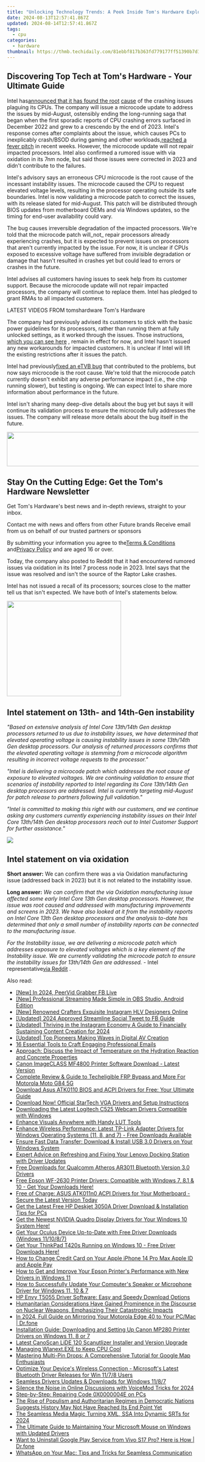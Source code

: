 ```yaml
---
title: "Unlocking Technology Trends: A Peek Inside Tom's Hardware Exploration"
date: 2024-08-13T12:57:41.867Z
updated: 2024-08-14T12:57:41.867Z
tags:
  - cpu
categories:
  - hardware
thumbnail: https://thmb.techidaily.com/81ebbf817b363fd779177ff51390b7d133960a10883de886d722f86edd02f3d2.jpg
---
```


## Discovering Top Tech at Tom's Hardware - Your Ultimate Guide

Intel has[announced that it has found the root](https://community.intel.com/t5/Processors/July-2024-Update-on-Instability-Reports-on-Intel-Core-13th-and/m-p/1617113#M74792) [cause](https://community.intel.com/t5/Processors/July-2024-Update-on-Instability-Reports-on-Intel-Core-13th-and/m-p/1617113#M74792) of the crashing issues plaguing its CPUs. The company will issue a microcode update to address the issues by mid-August, ostensibly ending the long-running saga that began when the first sporadic reports of CPU crashing errors surfaced in December 2022 and grew to a crescendo by the end of 2023\. Intel's response comes after complaints about the issue, which causes PCs to inexplicably crash/BSOD during gaming and other workloads,[reached a fever pitch](https://www.tomshardware.com/pc-components/cpus/game-publisher-claims-100-crash-rate-with-intel-cpus-alderon-games-says-company-sells-defective-13th-and-14th-gen-chips) in recent weeks. However, the microcode update will not repair impacted processors. Intel also confirmed a rumored issue with via oxidation in its 7nm node, but said those issues were corrected in 2023 and didn't contribute to the failures.

 Intel's advisory says an erroneous CPU microcode is the root cause of the incessant instability issues. The microcode caused the CPU to request elevated voltage levels, resulting in the processor operating outside its safe boundaries. Intel is now validating a microcode patch to correct the issues, with its release slated for mid-August. This patch will be distributed through BIOS updates from motherboard OEMs and via Windows updates, so the timing for end-user availability could vary.

 The bug causes irreversible degradation of the impacted processors. We're told that the microcode patch will_not_ repair processors already experiencing crashes, but it is expected to prevent issues on processors that aren't currently impacted by the issue. For now, it is unclear if CPUs exposed to excessive voltage have suffered from invisible degradation or damage that hasn't resulted in crashes yet but could lead to errors or crashes in the future.

 Intel advises all customers having issues to seek help from its customer support. Because the microcode update will not repair impacted processors, the company will continue to replace them. Intel has pledged to grant RMAs to all impacted customers.

 LATEST VIDEOS FROM tomshardware Tom's Hardware

 The company had previously advised its customers to stick with the basic power guidelines for its processors, rather than running them at fully unlocked settings, as it worked through the issues. Those instructions, [which you can see here](https://www.tomshardware.com/pc-components/cpus/intel-issues-official-statement-on-core-k-series-crashes-stick-to-intels-official-power-profiles) , remain in effect for now, and Intel hasn't issued any new workarounds for impacted customers. It is unclear if Intel will lift the existing restrictions after it issues the patch.

 Intel had previously[fixed an eTVB bug](https://www.tomshardware.com/pc-components/cpus/intel-denies-reports-that-it-identified-a-root-cause-for-core-i9-crashing-issues-investigation-continues) that contributed to the problems, but now says microcode is the root cause. We're told that the microcode patch currently doesn't exhibit any adverse performance impact (i.e., the chip running slower), but testing is ongoing. We can expect Intel to share more information about performance in the future.

 Intel isn't sharing many deep-dive details about the bug yet but says it will continue its validation process to ensure the microcode fully addresses the issues. The company will release more details about the bug itself in the future.

<!-- affiliate ads begin -->
<a href="https://zonlipartnershipprogram.pxf.io/c/5597632/1596691/17882" target="_top" id="1596691"><img src="//a.impactradius-go.com/display-ad/17882-1596691" border="0" alt="" width="728" height="90"/></a><img height="0" width="0" src="https://imp.pxf.io/i/5597632/1596691/17882" style="position:absolute;visibility:hidden;" border="0" />
<!-- affiliate ads end -->
## Stay On the Cutting Edge: Get the Tom's Hardware Newsletter

 Get Tom's Hardware's best news and in-depth reviews, straight to your inbox.

 Contact me with news and offers from other Future brands  Receive email from us on behalf of our trusted partners or sponsors

 By submitting your information you agree to the[Terms & Conditions](https://futureplc.com/terms-conditions/) and[Privacy Policy](https://futureplc.com/privacy-policy/) and are aged 16 or over.

 Today, the company also posted to Reddit that it had encountered rumored issues via oxidation in its Intel 7 process node in 2023\. Intel says that the issue was resolved and isn't the source of the Raptor Lake crashes.

 Intel has not issued a recall of its processors; sources close to the matter tell us that isn't expected. We have both of Intel's statements below.

<!-- affiliate ads begin -->
<a href="https://printrendy.pxf.io/c/5597632/1453719/17020" target="_top" id="1453719"><img src="//a.impactradius-go.com/display-ad/17020-1453719" border="0" alt="" width="300" height="250"/></a><img height="0" width="0" src="https://imp.pxf.io/i/5597632/1453719/17020" style="position:absolute;visibility:hidden;" border="0" />
<!-- affiliate ads end -->
## Intel statement on 13th- and 14th-Gen instability

 _"Based on extensive analysis of Intel Core 13th/14th Gen desktop processors returned to us due to instability issues, we have determined that elevated operating voltage is causing instability issues in some 13th/14th Gen desktop processors. Our analysis of returned processors confirms that the elevated operating voltage is stemming from a microcode algorithm resulting in incorrect voltage requests to the processor."_

 _"Intel is delivering a microcode patch which addresses the root cause of exposure to elevated voltages. We are continuing validation to ensure that scenarios of instability reported to Intel regarding its Core 13th/14th Gen desktop processors are addressed. Intel is currently targeting mid-August for patch release to partners following full validation."_

 _"Intel is committed to making this right with our customers, and we continue asking any customers currently experiencing instability issues on their Intel Core 13th/14th Gen desktop processors reach out to Intel Customer Support for further assistance."_

<!-- affiliate ads begin -->
<a href="https://estore.winxdvd.com/order/checkout.php?PRODS=4081991&QTY=1&AFFILIATE=108875&CART=1"><img src="https://www.winxdvd.com/affiliate/new-banner/wt-500x500.jpg" border="0"></a>
<!-- affiliate ads end -->
## Intel statement on via oxidation

**Short answer:** We can confirm there was a via Oxidation manufacturing issue (addressed back in 2023) but it is not related to the instability issue.

**Long answer:**   _We can confirm that the via Oxidation manufacturing issue affected some early Intel Core 13th Gen desktop processors. However, the issue was root caused and addressed with manufacturing improvements and screens in 2023\. We have also looked at it from the instability reports on Intel Core 13th Gen desktop processors and the analysis to-date has determined that only a small number of instability reports can be connected to the manufacturing issue._

 _For the Instability issue, we are delivering a microcode patch which addresses exposure to elevated voltages which is a key element of the Instability issue. We are currently validating the microcode patch to ensure the instability issues for 13th/14th Gen are addressed. -_ Intel representative[via Reddit](https://www.reddit.com/r/intel/comments/1e9mf04/comment/lefz09c/) .


<ins class="adsbygoogle"
     style="display:block"
     data-ad-format="autorelaxed"
     data-ad-client="ca-pub-7571918770474297"
     data-ad-slot="1223367746"></ins>



<ins class="adsbygoogle"
     style="display:block"
     data-ad-client="ca-pub-7571918770474297"
     data-ad-slot="8358498916"
     data-ad-format="auto"
     data-full-width-responsive="true"></ins>

<span class="atpl-alsoreadstyle">Also read:</span>
<div><ul>
<li><a href="https://facebook-videos.techidaily.com/new-in-2024-peervid-grabber-fb-live/"><u>[New] In 2024, PeerVid Grabber  FB Live</u></a></li>
<li><a href="https://screen-recording.techidaily.com/new-professional-streaming-made-simple-in-obs-studio-android-edition/"><u>[New] Professional Streaming Made Simple in OBS Studio, Android Edition</u></a></li>
<li><a href="https://instagram-video-files.techidaily.com/new-renowned-crafters-exquisite-instagram-hlv-designers-online/"><u>[New] Renowned Crafters  Exquisite Instagram HLV Designers Online</u></a></li>
<li><a href="https://facebook-video-files.techidaily.com/updated-2024-approved-streamline-social-tweet-to-fb-guide/"><u>[Updated] 2024 Approved  Streamline Social  Tweet to FB Guide</u></a></li>
<li><a href="https://instagram-video-files.techidaily.com/updated-thriving-in-the-instagram-economy-a-guide-to-financially-sustaining-content-creation-for-2024/"><u>[Updated] Thriving in the Instagram Economy  A Guide to Financially Sustaining Content Creation for 2024</u></a></li>
<li><a href="https://some-guidance.techidaily.com/updated-top-pioneers-making-waves-in-digital-av-creation/"><u>[Updated] Top Pioneers Making Waves in Digital AV Creation</u></a></li>
<li><a href="https://tech-savvy.techidaily.com/16-essential-tools-to-craft-engaging-professional-emails/"><u>16 Essential Tools to Craft Engaging Professional Emails</u></a></li>
<li><a href="https://hardware-help.techidaily.com/approach-discuss-the-impact-of-temperature-on-the-hydration-reaction-and-concrete-properties/"><u>Approach: Discuss the Impact of Temperature on the Hydration Reaction and Concrete Properties</u></a></li>
<li><a href="https://hardware-help.techidaily.com/canon-imageclass-mf4800-printer-software-download-latest-version/"><u>Canon ImageCLASS MF4800 Printer Software Download - Latest Version</u></a></li>
<li><a href="https://android-unlock.techidaily.com/complete-review-and-guide-to-techeligible-frp-bypass-and-more-for-motorola-moto-g84-5g-by-drfone-android/"><u>Complete Review & Guide to Techeligible FRP Bypass and More For Motorola Moto G84 5G</u></a></li>
<li><a href="https://hardware-help.techidaily.com/download-asus-atk0110-bios-and-acpi-drivers-for-free-your-ultimate-guide/"><u>Download Asus ATK0110 BIOS and ACPI Drivers for Free: Your Ultimate Guide</u></a></li>
<li><a href="https://hardware-help.techidaily.com/download-now-official-startech-vga-drivers-and-setup-instructions/"><u>Download Now! Official StarTech VGA Drivers and Setup Instructions</u></a></li>
<li><a href="https://hardware-help.techidaily.com/downloading-the-latest-logitech-c525-webcam-drivers-compatible-with-windows/"><u>Downloading the Latest Logitech C525 Webcam Drivers Compatible with Windows</u></a></li>
<li><a href="https://extra-resources.techidaily.com/enhance-visuals-anywhere-with-handy-lut-tools/"><u>Enhance Visuals Anywhere with Handy LUT Tools</u></a></li>
<li><a href="https://hardware-help.techidaily.com/enhance-wireless-performance-latest-tp-link-adapter-drivers-for-windows-operating-systems-11-8-and-7-free-downloads-available/"><u>Enhance Wireless Performance: Latest TP-Link Adapter Drivers for Windows Operating Systems (11, 8, and 7) - Free Downloads Available</u></a></li>
<li><a href="https://hardware-help.techidaily.com/ensure-fast-data-transfer-download-and-install-usb-30-drivers-on-your-windows-system/"><u>Ensure Fast Data Transfer: Download & Install USB 3.0 Drivers on Your Windows System</u></a></li>
<li><a href="https://hardware-help.techidaily.com/expert-advice-on-refreshing-and-fixing-your-lenovo-docking-station-with-driver-updates/"><u>Expert Advice on Refreshing and Fixing Your Lenovo Docking Station with Driver Updates</u></a></li>
<li><a href="https://hardware-help.techidaily.com/free-downloads-for-qualcomm-atheros-ar3011-bluetooth-version-30-drivers/"><u>Free Downloads for Qualcomm Atheros AR3011 Bluetooth Version 3.0 Drivers</u></a></li>
<li><a href="https://hardware-help.techidaily.com/free-epson-wf-2630-printer-drivers-compatible-with-windows-7-81-and-10-get-your-downloads-here/"><u>Free Epson WF-2630 Printer Drivers: Compatible with Windows 7, 8.1 & 10 - Get Your Downloads Here!</u></a></li>
<li><a href="https://hardware-help.techidaily.com/1722972424922-free-of-charge-asus-atk011n0-acpi-drivers-for-your-motherboard-secure-the-latest-version-today/"><u>Free of Charge: ASUS ATK011n0 ACPI Drivers for Your Motherboard - Secure the Latest Version Today</u></a></li>
<li><a href="https://hardware-help.techidaily.com/get-the-latest-free-hp-deskjet-3050a-driver-download-and-installation-tips-for-pcs/"><u>Get the Latest Free HP Deskjet 3050A Driver Download & Installation Tips for PCs</u></a></li>
<li><a href="https://hardware-help.techidaily.com/1722971204321-get-the-newest-nvidia-quadro-display-drivers-for-your-windows-10-system-here/"><u>Get the Newest NVIDIA Quadro Display Drivers for Your Windows 10 System Here!</u></a></li>
<li><a href="https://hardware-help.techidaily.com/get-your-oculus-device-up-to-date-with-free-driver-downloads-windows-111087/"><u>Get Your Oculus Device Up-to-Date with Free Driver Downloads (Windows 11/10/8/7)</u></a></li>
<li><a href="https://hardware-help.techidaily.com/get-your-thinkpad-t420s-running-on-windows-10-free-driver-downloads-here/"><u>Get Your ThinkPad T420s Running on Windows 10 - Free Driver Downloads Here!</u></a></li>
<li><a href="https://apple-account.techidaily.com/how-to-change-credit-card-on-your-apple-iphone-14-pro-max-apple-id-and-apple-pay-by-drfone-ios/"><u>How to Change Credit Card on Your Apple iPhone 14 Pro Max Apple ID and Apple Pay</u></a></li>
<li><a href="https://hardware-help.techidaily.com/how-to-get-and-improve-your-epson-printers-performance-with-new-drivers-in-windows-11/"><u>How to Get and Improve Your Epson Printer's Performance with New Drivers in Windows 11</u></a></li>
<li><a href="https://hardware-help.techidaily.com/how-to-successfully-update-your-computers-speaker-or-microphone-driver-for-windows-11-10-and-7/"><u>How to Successfully Update Your Computer's Speaker or Microphone Driver for Windows 11, 10 & 7</u></a></li>
<li><a href="https://hardware-help.techidaily.com/hp-envy-t5055-driver-software-easy-and-speedy-download-options/"><u>HP Envy T5055 Driver Software: Easy and Speedy Download Options</u></a></li>
<li><a href="https://hardware-help.techidaily.com/1722975063411-humanitarian-considerations-have-gained-prominence-in-the-discourse-on-nuclear-weapons-emphasizing-their-catastrophic-impacts/"><u>Humanitarian Considerations Have Gained Prominence in the Discourse on Nuclear Weapons, Emphasizing Their Catastrophic Impacts</u></a></li>
<li><a href="https://screen-mirror.techidaily.com/in-2024-full-guide-on-mirroring-your-motorola-edge-40-to-your-pcmac-drfone-by-drfone-android/"><u>In 2024, Full Guide on Mirroring Your Motorola Edge 40 to Your PC/Mac | Dr.fone</u></a></li>
<li><a href="https://hardware-help.techidaily.com/installation-guide-downloading-and-setting-up-canon-mp280-printer-drivers-on-windows-11-8-or-7/"><u>Installation Guide: Downloading and Setting Up Canon MP280 Printer Drivers on Windows 11, 8 or 7</u></a></li>
<li><a href="https://hardware-help.techidaily.com/latest-canoscan-lide-120-scanutlizer-installer-and-version-upgrade/"><u>Latest CanoScan LiDE 120 Scanutlizer Installer and Version Upgrade</u></a></li>
<li><a href="https://windows11.techidaily.com/managing-wlanextexe-to-keep-cpu-cool/"><u>Managing Wlanext.EXE to Keep CPU Cool</u></a></li>
<li><a href="https://technical-tips.techidaily.com/mastering-multi-pin-drops-a-comprehensive-tutorial-for-google-map-enthusiasts/"><u>Mastering Multi-Pin Drops: A Comprehensive Tutorial for Google Map Enthusiasts</u></a></li>
<li><a href="https://hardware-help.techidaily.com/optimize-your-devices-wireless-connection-microsofts-latest-bluetooth-driver-releases-for-win-1178-users/"><u>Optimize Your Device's Wireless Connection - Microsoft's Latest Bluetooth Driver Releases for Win 11/7/8 Users</u></a></li>
<li><a href="https://hardware-help.techidaily.com/seamless-drivers-updates-and-downloads-for-windows-1187/"><u>Seamless Drivers Updates & Downloads for Windows 11/8/7</u></a></li>
<li><a href="https://discord-videos.techidaily.com/silence-the-noise-in-online-discussions-with-voicemod-tricks-for-2024/"><u>Silence the Noise in Online Discussions with VoiceMod Tricks for 2024</u></a></li>
<li><a href="https://win11.techidaily.com/step-by-step-repairing-code-0x0000004e-on-pcs/"><u>Step-by-Step: Repairing Code 0X0000004E on PCs</u></a></li>
<li><a href="https://hardware-help.techidaily.com/the-rise-of-populism-and-authoritarian-regimes-in-democratic-nations-suggests-history-may-not-have-reached-its-end-point-yet/"><u>The Rise of Populism and Authoritarian Regimes in Democratic Nations Suggests History May Not Have Reached Its End Point Yet</u></a></li>
<li><a href="https://fox-links.techidaily.com/the-seamless-media-magic-turning-xml-ssa-into-dynamic-srts-for-2024/"><u>The Seamless Media Magic  Turning XML, SSA Into Dynamic SRTs for 2024</u></a></li>
<li><a href="https://hardware-help.techidaily.com/the-ultimate-guide-to-maintaining-your-microsoft-mouse-on-windows-with-updated-drivers/"><u>The Ultimate Guide to Maintaining Your Microsoft Mouse on Windows with Updated Drivers</u></a></li>
<li><a href="https://howto.techidaily.com/want-to-uninstall-google-play-service-from-vivo-s17-pro-here-is-how-drfone-by-drfone-fix-android-problems-fix-android-problems/"><u>Want to Uninstall Google Play Service from Vivo S17 Pro? Here is How | Dr.fone</u></a></li>
<li><a href="https://tech-recovery.techidaily.com/whatsapp-on-your-mac-tips-and-tricks-for-seamless-communication/"><u>WhatsApp on Your Mac: Tips and Tricks for Seamless Communication</u></a></li>
</ul></div>
